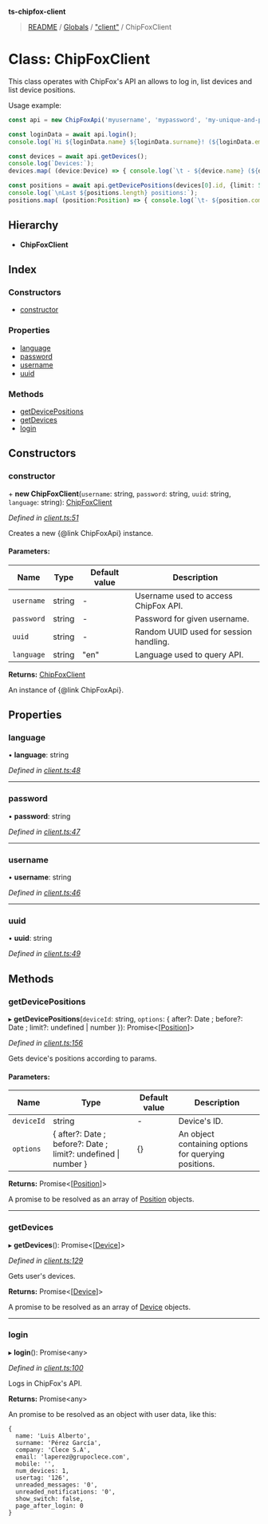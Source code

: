 **ts-chipfox-client**

> [README](../README.md) / [Globals](../globals.md) / ["client"](../modules/_client_.md) / ChipFoxClient

# Class: ChipFoxClient

This class operates with ChipFox's API an allows to log in, list devices and list device positions.

Usage example:

 ```typescript
 const api = new ChipFoxApi('myusername', 'mypassword', 'my-unique-and-provided-uuid');

 const loginData = await api.login();
 console.log(`Hi ${loginData.name} ${loginData.surname}! (${loginData.email})\n`);

 const devices = await api.getDevices();
 console.log(`Devices:`);
 devices.map( (device:Device) => { console.log(`\t - ${device.name} (${device.id}): ${device.lat}, ${device.lng} @ ${device.lastSeen}`) } );

 const positions = await api.getDevicePositions(devices[0].id, {limit: 5});
 console.log(`\nLast ${positions.length} positions:`);
 positions.map( (position:Position) => { console.log(`\t- ${position.computedLocation.lat}, ${position.computedLocation.lng} \t\t@ ${position.time}`) } );
 ```

## Hierarchy

* **ChipFoxClient**

## Index

### Constructors

* [constructor](_client_.chipfoxclient.md#constructor)

### Properties

* [language](_client_.chipfoxclient.md#language)
* [password](_client_.chipfoxclient.md#password)
* [username](_client_.chipfoxclient.md#username)
* [uuid](_client_.chipfoxclient.md#uuid)

### Methods

* [getDevicePositions](_client_.chipfoxclient.md#getdevicepositions)
* [getDevices](_client_.chipfoxclient.md#getdevices)
* [login](_client_.chipfoxclient.md#login)

## Constructors

### constructor

\+ **new ChipFoxClient**(`username`: string, `password`: string, `uuid`: string, `language`: string): [ChipFoxClient](_client_.chipfoxclient.md)

*Defined in [client.ts:51](https://github.com/luixal/ts-chipfox-client/blob/7e88eb6/lib/client.ts#L51)*

Creates a new {@link ChipFoxApi} instance.

#### Parameters:

Name | Type | Default value | Description |
------ | ------ | ------ | ------ |
`username` | string | - | Username used to access ChipFox API. |
`password` | string | - | Password for given username. |
`uuid` | string | - | Random UUID used for session handling. |
`language` | string | "en" | Language used to query API.  |

**Returns:** [ChipFoxClient](_client_.chipfoxclient.md)

An instance of {@link ChipFoxApi}.

## Properties

### language

•  **language**: string

*Defined in [client.ts:48](https://github.com/luixal/ts-chipfox-client/blob/7e88eb6/lib/client.ts#L48)*

___

### password

•  **password**: string

*Defined in [client.ts:47](https://github.com/luixal/ts-chipfox-client/blob/7e88eb6/lib/client.ts#L47)*

___

### username

•  **username**: string

*Defined in [client.ts:46](https://github.com/luixal/ts-chipfox-client/blob/7e88eb6/lib/client.ts#L46)*

___

### uuid

•  **uuid**: string

*Defined in [client.ts:49](https://github.com/luixal/ts-chipfox-client/blob/7e88eb6/lib/client.ts#L49)*

## Methods

### getDevicePositions

▸ **getDevicePositions**(`deviceId`: string, `options`: { after?: Date ; before?: Date ; limit?: undefined \| number  }): Promise\<[[Position](_entities_position_.position.md)]>

*Defined in [client.ts:156](https://github.com/luixal/ts-chipfox-client/blob/7e88eb6/lib/client.ts#L156)*

Gets device's positions according to params.

#### Parameters:

Name | Type | Default value | Description |
------ | ------ | ------ | ------ |
`deviceId` | string | - | Device's ID. |
`options` | { after?: Date ; before?: Date ; limit?: undefined \| number  } | {} | An object containing options for querying positions. |

**Returns:** Promise\<[[Position](_entities_position_.position.md)]>

A promise to be resolved as an array of [Position](_entities_position_.position.md) objects.

___

### getDevices

▸ **getDevices**(): Promise\<[[Device](_entities_device_.device.md)]>

*Defined in [client.ts:129](https://github.com/luixal/ts-chipfox-client/blob/7e88eb6/lib/client.ts#L129)*

Gets user's devices.

**Returns:** Promise\<[[Device](_entities_device_.device.md)]>

A promise to be resolved as an array of [Device](_entities_device_.device.md) objects.

___

### login

▸ **login**(): Promise\<any>

*Defined in [client.ts:100](https://github.com/luixal/ts-chipfox-client/blob/7e88eb6/lib/client.ts#L100)*

Logs in ChipFox's API.

**Returns:** Promise\<any>

An promise to be resolved as an object with user data, like this:

```
{
  name: 'Luis Alberto',
  surname: 'Pérez García',
  company: 'Clece S.A',
  email: 'laperez@grupoclece.com',
  mobile: '',
  num_devices: 1,
  usertag: '126',
  unreaded_messages: '0',
  unreaded_notifications: '0',
  show_switch: false,
  page_after_login: 0
}
```
